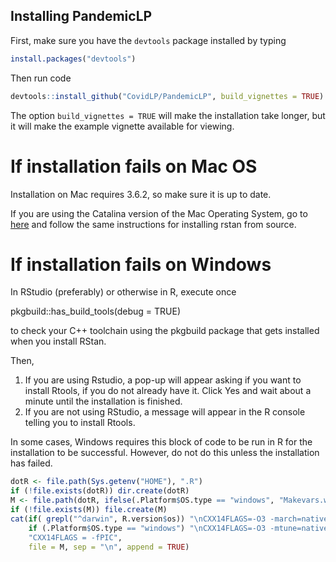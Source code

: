 ## Installing PandemicLP

First, make sure you have the `devtools` package installed by typing 

```R
install.packages("devtools")
```

Then run code

```R
devtools::install_github("CovidLP/PandemicLP", build_vignettes = TRUE)
```

The option `build_vignettes = TRUE` will make the installation take longer, but it will make the example vignette available for viewing.

# If installation fails on Mac OS

Installation on Mac requires 3.6.2, so make sure it is up to date.

If you are using the Catalina version of the Mac Operating System, go to [here](https://github.com/stan-dev/rstan/wiki/Installing-RStan-from-source-on-a-Mac) and follow the same instructions for installing rstan from source.

# If installation fails on Windows

In RStudio (preferably) or otherwise in R, execute once

pkgbuild::has_build_tools(debug = TRUE)

to check your C++ toolchain using the pkgbuild package that gets installed when you install RStan.

Then,

1. If you are using Rstudio, a pop-up will appear asking if you want to install Rtools, if you do not already have it. Click Yes and wait about a minute until the installation is finished.
2. If you are not using RStudio, a message will appear in the R console telling you to install Rtools.

In some cases, Windows requires this block of code to be run in R for the installation to be successful. However, do not do this unless the installation has failed.

```R
dotR <- file.path(Sys.getenv("HOME"), ".R")
if (!file.exists(dotR)) dir.create(dotR)
M <- file.path(dotR, ifelse(.Platform$OS.type == "windows", "Makevars.win", "Makevars"))
if (!file.exists(M)) file.create(M)
cat(if( grepl("^darwin", R.version$os)) "\nCXX14FLAGS=-O3 -march=native -mtune=native -arch x86_64 -ftemplate-depth-256" else 
    if (.Platform$OS.type == "windows") "\nCXX14FLAGS=-O3 -mtune=native -mmmx -msse -msse2 -msse3 -mssse3 -msse4.1 -msse4.2" else
    "CXX14FLAGS = -fPIC",
    file = M, sep = "\n", append = TRUE)
```
